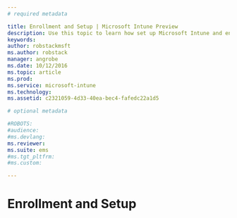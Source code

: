 ```yaml
---
# required metadata

title: Enrollment and Setup | Microsoft Intune Preview
description: Use this topic to learn how set up Microsoft Intune and enroll devices
keywords:
author: robstackmsftms.author: robstack
manager: angrobe
ms.date: 10/12/2016
ms.topic: article
ms.prod:
ms.service: microsoft-intune
ms.technology:
ms.assetid: c2321059-4d33-40ea-bec4-fafedc22a1d5

# optional metadata

#ROBOTS:
#audience:
#ms.devlang:
ms.reviewer: 
ms.suite: ems
#ms.tgt_pltfrm:
#ms.custom:

---
```


# Enrollment and Setup


